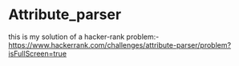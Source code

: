 # Attribute_parser
this is my solution of a hacker-rank problem:- https://www.hackerrank.com/challenges/attribute-parser/problem?isFullScreen=true
